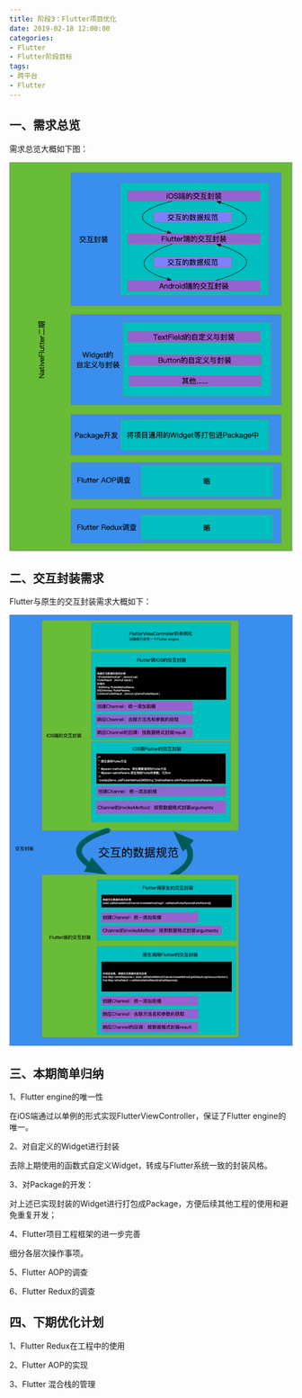 ```yaml
---
title: 阶段3：Flutter项目优化
date: 2019-02-18 12:00:00
categories:
- Flutter
- Flutter阶段目标
tags:
- 跨平台
- Flutter
---
```




## 一、需求总览

需求总览大概如下图：

![NativeFlutter二期总](NativeFlutter二期总.png)



## 二、交互封装需求

Flutter与原生的交互封装需求大概如下：

![NativeFlutter二期交互封装](NativeFlutter二期交互封装.png)



## 三、本期简单归纳

1、Flutter engine的唯一性

在iOS端通过以单例的形式实现FlutterViewController，保证了Flutter engine的唯一。

2、对自定义的Widget进行封装

去除上期使用的函数式自定义Widget，转成与Flutter系统一致的封装风格。

3、对Package的开发：

对上述已实现封装的Widget进行打包成Package，方便后续其他工程的使用和避免重复开发；

4、Flutter项目工程框架的进一步完善

细分各层次操作事项。

5、Flutter AOP的调查

6、Flutter Redux的调查



## 四、下期优化计划

1、Flutter Redux在工程中的使用

2、Flutter AOP的实现

3、Flutter 混合栈的管理

